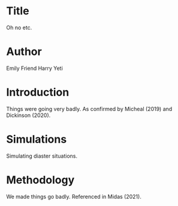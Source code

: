 # Title
Oh no etc.

# Author
Emily Friend
Harry Yeti

# Introduction
Things were going very badly.
As confirmed by Micheal (2019) and Dickinson (2020).

# Simulations
Simulating diaster situations.

# Methodology
We made things go badly. Referenced in Midas (2021).

